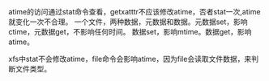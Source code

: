 atime的访问通过stat命令查看，getxatttr不应该修改atime，否者stat一次,atime就变化一次不合理。
一个文件，两种数据，元数据和数据。元数据set，影响ctime，元数据get，不影响任何时间。
数据set，影响mtime。数据get，影响atime。

xfs中stat不会修改atime，file命令会影响atime，因为file会读取文件数据，来判断文件类型。

